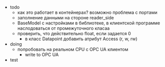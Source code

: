 - todo
	- как это работает в контейнерах? возможно проблема с портами
	- заполнение данными на стороне reader_side
	- BaseModel с настройками в библиотеке, в клиентской программе наслодоваться от промежуточного класаа
	- проверить, что действительно float, если задается 0
		- в класс Datapoint добавить атрибут Access (r, w, rw)
- doing
	- попробовать на реальном CPU с OPC UA клиентом
		- write to OPC UA
- test
